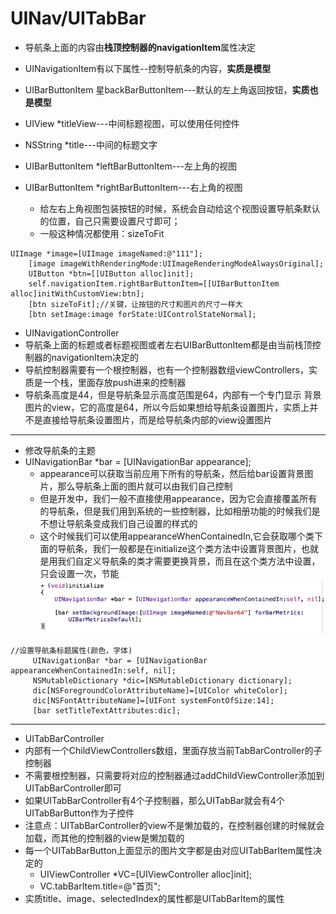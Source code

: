# UINav/UITabBar
- 导航条上面的内容由**栈顶控制器的navigationItem**属性决定
- UINavigationItem有以下属性--控制导航条的内容，**实质是模型**
 - UIBarButtonItem 星backBarButtonItem---默认的左上角返回按钮，**实质也是模型**

 - UIView *titleView---中间标题视图，可以使用任何控件
 - NSString *title---中间的标题文字
 - UIBarButtonItem *leftBarButtonItem---左上角的视图
 - UIBarButtonItem *rightBarButtonItem---右上角的视图
   - 给左右上角视图包装按钮的时候，系统会自动给这个视图设置导航条默认的位置，自己只需要设置尺寸即可；
   - 一般这种情况都使用：sizeToFit
```objc
UIImage *image=[UIImage imageNamed:@"111"];
    [image imageWithRenderingMode:UIImageRenderingModeAlwaysOriginal];
    UIButton *btn=[[UIButton alloc]init];
    self.navigationItem.rightBarButtonItem=[[UIBarButtonItem alloc]initWithCustomView:btn];
    [btn sizeToFit];//关键，让按钮的尺寸和图片的尺寸一样大
    [btn setImage:image forState:UIControlStateNormal];
```


- UINavigationController
 - 导航条上面的标题或者标题视图或者左右UIBarButtonItem都是由当前栈顶控制器的navigationItem决定的
 - 导航控制器需要有一个根控制器，也有一个控制器数组viewControllers，实质是一个栈，里面存放push进来的控制器
 - 导航条高度是44，但是导航条显示高度范围是64，内部有一个专门显示 背景图片的view，它的高度是64，所以今后如果想给导航条设置图片，实质上并不是直接给导航条设置图片，而是给导航条内部的view设置图片
 ----
- 修改导航条的主题
 - UINavigationBar *bar = [UINavigationBar appearance];
   - appearance可以获取当前应用下所有的导航条，然后给bar设置背景图片，那么导航条上面的图片就可以由我们自己控制
   - 但是开发中，我们一般不直接使用appearance，因为它会直接覆盖所有的导航条，但是我们用到系统的一些控制器，比如相册功能的时候我们是不想让导航条变成我们自己设置的样式的
   - 这个时候我们可以使用appearanceWhenContainedIn,它会获取哪个类下面的导航条，我们一般都是在initialize这个类方法中设置背景图片，也就是用我们自定义导航条的类才需要更换背景，而且在这个类方法中设置，只会设置一次，节能
![](images/appearance.png)

```objc
//设置导航条标题属性(颜色，字体)
     UINavigationBar *bar = [UINavigationBar appearanceWhenContainedIn:self, nil];
     NSMutableDictionary *dic=[NSMutableDictionary dictionary];
     dic[NSForegroundColorAttributeName]=[UIColor whiteColor];
     dic[NSFontAttributeName]=[UIFont systemFontOfSize:14];
     [bar setTitleTextAttributes:dic];
```
---
- UITabBarController
 - 内部有一个ChildViewControllers数组，里面存放当前TabBarController的子控制器
 - 不需要根控制器，只需要将对应的控制器通过addChildViewController添加到UITabBarController即可
 - 如果UITabBarController有4个子控制器，那么UITabBar就会有4个UITabBarButton作为子控件
 - 注意点：UITabBarController的view不是懒加载的，在控制器创建的时候就会加载，而其他的控制器的view是懒加载的
 - 每一个UITabBarButton上面显示的图片文字都是由对应UITabBarItem属性决定的
   - UIViewController *VC=[UIViewController alloc]init];
   - VC.tabBarItem.title=@"首页";
 - 实质title、image、selectedIndex的属性都是UITabBarItem的属性
